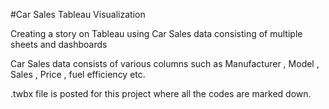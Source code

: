 #Car Sales Tableau Visualization

Creating a story on Tableau using Car Sales data consisting of multiple sheets and dashboards </br>

Car Sales data consists of various columns such as Manufacturer , Model , Sales , Price , fuel efficiency etc. </br>

.twbx file is posted for this project where all the codes are marked down.


